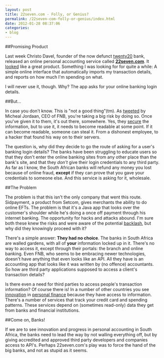 ```yaml
---
layout: post
title: 22seven.com - Folly, or Genius?
permalink: /22seven-com-folly-or-genius/index.html
date: 2012-01-28 08:37:06
categories:
- blog
---
```


##Promising Product

Last week Christo Davel, founder of the now defunct [twenty20][1] bank, released an online personal accounting service called **[22seven.com][2]**. It [looked][3] like a great product. Something I was looking for for quite a while: A simple online interface that automatically imports my transaction details, and reports on how much I'm spending on what.

I will never use it, though. Why? The app asks for your online banking login details.<!--break-->

##But...

In case you don't know. This is "not a good thing"(tm). As [tweeted][4] by Micheal Jordaan, CEO of FNB, you're taking a big risk by doing so. Once you've given it to them, it's out there, somewhere. Yes, they [secure][5] the information, but to use it, it needs to become readable at some point. If it can become readable, someone can steal it. From a dishonest employee, to a hacker that found his way on to their servers.

The question is, why did they decide to go the route of asking for a user's banking login details? The banks have been struggling to educate users so that they don't enter the online banking sites from any other place than the bank's site, and that they *don't* give their login credentials to any third party. As far as I know, the South African banks will refund any money you lost because of online fraud, **except** if they can prove that you gave your credentials to someone else. And this service is asking for it, wholesale.

##The Problem

The problem is that this isn't the only company that went this route. Sidpayment, a product from Setcom, gives merchants the ability to do online EFTs. The problem is that it's a Java app that looks over the customer's shoulder while he's doing a once off payment through his internet banking. The opportunity for hacks and attacks abound. I'm sure both these knew the risks and were aware of the potential [backlash][6], but why did they knowingly proceed with it?

There's a simple answer: **They had no choice**. The banks in South Africa are walled gardens, with all of **your** information locked up in it. There's no way to access it, except through their portals: the branch and online banking. Even FNB, who seems to be embracing newer technologies, doesn't have anything that even looks like an API. All they have is an accounting app that looks like it was written by (no offence) accountants. So how are third party applications supposed to access a client's transaction details?

Is there even a need for third parties to access people's transaction information? Of course there is! In a number of other countries you see [innovation][7] in [personal finance][8] because they have access to information. There's a number of services that track your credit card and spending patterns. These services depend on (sometimes read-only) data they get from banks and financial institutions.

##Come on, Banks!

If we are to see innovation and progress in personal accounting in South Africa, the banks need to lead the way by not walling everything off, but by giving accredited and approved third party developers and companies access to API's. Perhaps 22seven.com's play was to force the hand of the big banks, and not as stupid as it seems.


  [1]: http://mg.co.za/article/2005-11-02-online-bank-20twenty-up-for-sale
  [2]: http://22seven.com
  [3]: http://www.itweb.co.za/index.php?option=com_content&view=article&id=50971:22seven-goes-live
  [4]: https://twitter.com/?tw_e=details&tw_i=162563523292041216&tw_p=tweetembed#!/MichaelJordaan/statuses/162563523292041216
  [5]: https://www.22seven.com/security.html
  [6]: http://memeburn.com/2012/01/new-startup-22seven-under-fire-from-banks/
  [7]: http://www.wesabe.com
  [8]: http://mint.com
